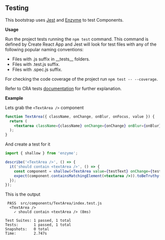 ## Testing

This bootstrap uses [Jest](https://jestjs.io/) and [Enzyme](https://airbnb.io/enzyme/) to test Components.

**Usage**

Run the project tests running the `npm test` command.
This command is defined by Create React App and Jest will look for test files with any of the following popular naming conventions:

* Files with .js suffix in \_\_tests__ folders.
* Files with .test.js suffix.
* Files with .spec.js suffix.

For checking the code coverage of the project run `npm test -- --coverage`.

Refer to CRA tests [documentation](https://facebook.github.io/create-react-app/docs/running-tests) for further explanation.

**Example**

Lets grab the `<TextArea />` component

```jsx
function TextArea({ className, onChange, onBlur, onFocus, value }) {
  return (
    <textarea className={className} onChange={onChange} onBlur={onBlur} onFocus={onFocus} value={value} />
  );
}
```

And create a test for it

```jsx
import { shallow } from 'enzyme';

describe('<TextArea />', () => {
  it('should contain <textArea />', () => {
    const component = shallow(<TextArea value={testText} onChange={testFunc} />);
    expect(component.containsMatchingElement(<textarea />)).toBeTruthy();
  });
});
```

This is the output

```
 PASS  src/components/TextArea/index.test.js
  <TextArea />
    ✓ should contain <textArea /> (8ms)

Test Suites: 1 passed, 1 total
Tests:       1 passed, 1 total
Snapshots:   0 total
Time:        2.747s
```

